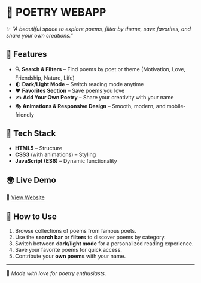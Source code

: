 # 🌸 POETRY WEBAPP  

✨ *“A beautiful space to explore poems, filter by theme, save favorites, and share your own creations.”*  

## 🌟 Features  
- 🔍 **Search & Filters** – Find poems by poet or theme (Motivation, Love, Friendship, Nature, Life)  
- 🌓 **Dark/Light Mode** – Switch reading mode anytime  
- ❤️ **Favorites Section** – Save poems you love  
- ✍️ **Add Your Own Poetry** – Share your creativity with your name  
- 🎭 **Animations & Responsive Design** – Smooth, modern, and mobile-friendly  

## 🎨 Tech Stack  
- **HTML5** – Structure  
- **CSS3** (with animations) – Styling  
- **JavaScript (ES6)** – Dynamic functionality  

## 🌍 Live Demo  
🔗 [View Website](https://your-username.github.io/POETRY-WEBAPP/)  

## 📌 How to Use  
1. Browse collections of poems from famous poets.  
2. Use the **search bar** or **filters** to discover poems by category.  
3. Switch between **dark/light mode** for a personalized reading experience.  
4. Save your favorite poems for quick access.  
5. Contribute your **own poems** with your name.  

---  
💖 *Made with love for poetry enthusiasts.*  
